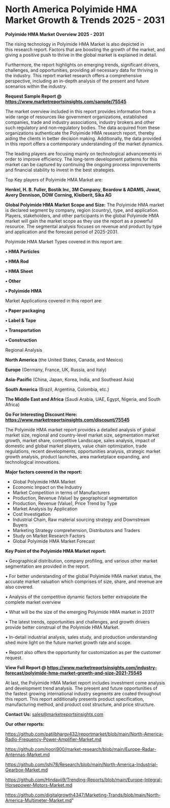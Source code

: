 # North America Polyimide HMA Market Growth & Trends 2025 - 2031

<Strong> Polyimide HMA Market Overview 2025 - 2031</strong>

The rising technology in Polyimide HMA Market is also depicted in this research report. Factors that are boosting the growth of the market, and giving a positive push to thrive in the global market is explained in detail.

Furthermore, the report highlights on emerging trends, significant drivers, challenges, and opportunities, providing all necessary data for thriving in the industry. This report market research offers a comprehensive perspective, including an in-depth analysis of the present and future scenarios within the industry.

<strong>Request Sample Report @ <a href=https://www.marketreportsinsights.com/sample/75545>https://www.marketreportsinsights.com/sample/75545</a></strong>

The market overview included in this report provides information from a wide range of resources like government organizations, established companies, trade and industry associations, industry brokers and other such regulatory and non-regulatory bodies. The data acquired from these organizations authenticate the Polyimide HMA research report, thereby aiding the clients in better decision making. Additionally, the data provided in this report offers a contemporary understanding of the market dynamics.

The leading players are focusing mainly on technological advancements in order to improve efficiency. The long-term development patterns for this market can be captured by continuing the ongoing process improvements and financial stability to invest in the best strategies.

Top Key players of Polyimide HMA Market are:

<strong>Henkel, H. B. Fuller, Bostik Inc, 3M Company, Beardow & ADAMS, Jowat, Avery Dennison, DOW Corning, Kleiberit, Sika AG</strong>

<strong><b>Global Polyimide HMA Market Scope and Size:</b></strong>
The Polyimide HMA market is declared segment by company, region (country), type, and application. Players, stakeholders, and other participants in the global Polyimide HMA market will gain the market scope as they use the report as a powerful resource. The segmental analysis focuses on revenue and product by type and application and the forecast period of 2025-2031.

Polyimide HMA Market Types covered in this report are:

<strong>• HMA Particles

• HMA Rod

• HMA Sheet

• Other

• Polyimide HMA</strong>

Market Applications covered in this report are:

<strong>• Paper packaging

• Label & Tape

• Transportation

• Construction</strong> 

Regional Analysis

<strong>North America</strong> (the United States, Canada, and Mexico)

<strong>Europe</strong> (Germany, France, UK, Russia, and Italy)

<strong>Asia-Pacific</strong> (China, Japan, Korea, India, and Southeast Asia)

<strong>South America</strong> (Brazil, Argentina, Colombia, etc.)

<strong>The Middle East and Africa</strong> (Saudi Arabia, UAE, Egypt, Nigeria, and South Africa)

<strong>Go For Interesting Discount Here: <a href=https://www.marketreportsinsights.com/discount/75545>https://www.marketreportsinsights.com/discount/75545</a></strong>

The Polyimide HMA market report provides a detailed analysis of global market size, regional and country-level market size, segmentation market growth, market share, competitive Landscape, sales analysis, impact of domestic and global market players, value chain optimization, trade regulations, recent developments, opportunities analysis, strategic market growth analysis, product launches, area marketplace expanding, and technological innovations.

<strong><b>Major factors covered in the report:</b></strong>
<ul>
  <li>Global Polyimide HMA Market </li>
  <li>Economic Impact on the Industry</li>
  <li>Market Competition in terms of Manufacturers</li>
  <li>Production, Revenue (Value) by geographical segmentation</li>
  <li>Production, Revenue (Value), Price Trend by Type</li>
  <li>Market Analysis by Application</li>
  <li>Cost Investigation</li>
  <li>Industrial Chain, Raw material sourcing strategy and Downstream Buyers</li>
  <li>Marketing Strategy comprehension, Distributors and Traders</li>
  <li>Study on Market Research Factors</li>
  <li>Global Polyimide HMA Market Forecast</li>
</ul>

<strong><b>Key Point of the Polyimide HMA Market report:</b></strong>

• Geographical distribution, company profiling, and various other market segmentation are provided in the report.

• For better understanding of the global Polyimide HMA market status, the accurate market valuation which comprises of size, share, and revenue are also covered.

• Analysis of the competitive dynamic factors better extrapolate the complete market overview

• What will be the size of the emerging Polyimide HMA market in 2031?

• The latest trends, opportunities and challenges, and growth drivers provide better construal of the Polyimide HMA Market.

• In-detail industrial analysis, sales study, and production understanding shed more light on the future market growth rate and scope.

• Report also offers the opportunity for customization as per the customer request.

<strong><b>View Full Report @ <a href=https://www.marketreportsinsights.com/industry-forecast/polyimide-hma-market-growth-and-size-2021-75545>https://www.marketreportsinsights.com/industry-forecast/polyimide-hma-market-growth-and-size-2021-75545</a></b></strong>


At last, the Polyimide HMA Market report includes investment come analysis and development trend analysis. The present and future opportunities of the fastest growing international industry segments are coated throughout this report. This report additionally presents product specification, manufacturing method, and product cost structure, and price structure.

<strong>Contact Us:</strong>
sales@marketreportsinsights.com

<strong>Our other reports:</strong>

<a href=https://github.com/patilbhargv432/reportmarket/blob/main/North-America-Radio-Frequency-Power-Amplifier-Market.md>https://github.com/patilbhargv432/reportmarket/blob/main/North-America-Radio-Frequency-Power-Amplifier-Market.md</a>

<a href=https://github.com/noori900/market-research/blob/main/Europe-Radar-Antennas-Market.md>https://github.com/noori900/market-research/blob/main/Europe-Radar-Antennas-Market.md</a>

<a href=https://github.com/Ishi78/Research/blob/main/North-America-Industrial-Gearbox-Market.md>https://github.com/Ishi78/Research/blob/main/North-America-Industrial-Gearbox-Market.md</a>

<a href=https://github.com/Hindavii9/Trending-Reports/blob/main/Europe-Integral-Horsepower-Motors-Market.md>https://github.com/Hindavii9/Trending-Reports/blob/main/Europe-Integral-Horsepower-Motors-Market.md</a>

<a href=https://github.com/digitalgrowth4347/Marketing-Trands/blob/main/North-America-Multimeter-Market.md>https://github.com/digitalgrowth4347/Marketing-Trands/blob/main/North-America-Multimeter-Market.md</a>"
